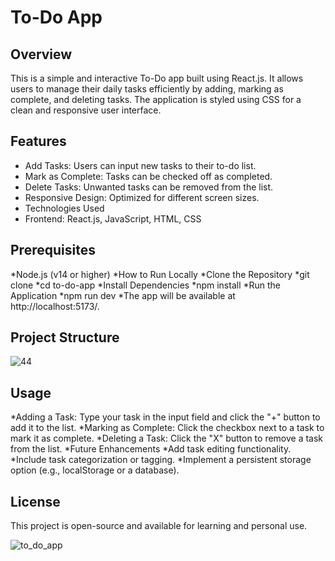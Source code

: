 To-Do App
============

Overview
---------

This is a simple and interactive To-Do app built using React.js. 
It allows users to manage their daily tasks efficiently by adding, marking as complete, and deleting tasks. 
The application is styled using CSS for a clean and responsive user interface.

Features
---------

* Add Tasks: Users can input new tasks to their to-do list.
* Mark as Complete: Tasks can be checked off as completed.
* Delete Tasks: Unwanted tasks can be removed from the list.
* Responsive Design: Optimized for different screen sizes.
* Technologies Used
* Frontend: React.js, JavaScript, HTML, CSS

Prerequisites
---------------

*Node.js (v14 or higher)
*How to Run Locally
*Clone the Repository
*git clone <repository-url>
*cd to-do-app
*Install Dependencies
*npm install
*Run the Application
*npm run dev
*The app will be available at http://localhost:5173/.

Project Structure
-----------------
![44](https://github.com/user-attachments/assets/c635c691-d578-47fb-9763-f2151deeb13c)



Usage
-------

*Adding a Task: Type your task in the input field and click the "+" button to add it to the list.
*Marking as Complete: Click the checkbox next to a task to mark it as complete.
*Deleting a Task: Click the "X" button to remove a task from the list.
*Future Enhancements
*Add task editing functionality.
*Include task categorization or tagging.
*Implement a persistent storage option (e.g., localStorage or a database).

License
--------
This project is open-source and available for learning and personal use.

![to_do_app](https://github.com/user-attachments/assets/2e9bf5d3-43b6-4f31-a17b-4a27fb150d47)

